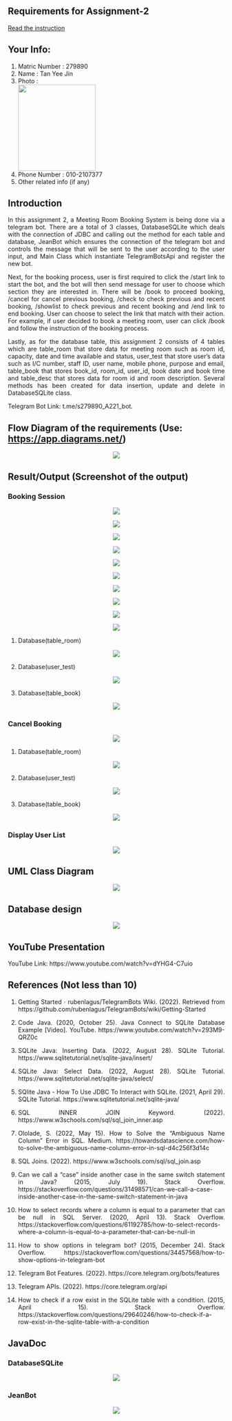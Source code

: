 ## Requirements for Assignment-2
[Read the instruction](https://github.com/STIW3054-A221/class-activity-soc/blob/main/Assignment-2.md)

## Your Info:
1. Matric Number : 279890
2. Name : Tan Yee Jin
3. Photo : <div align="left"><img src = "images/me.png" width="180" height="200"></div>
4. Phone Number : 010-2107377
5. Other related info (if any)

## Introduction
<p align="justify">In this assignment 2, a Meeting Room Booking System is being done via a telegram bot. There are a total of 3 classes, DatabaseSQLite which deals with the connection of JDBC and calling out the method for each table and database, JeanBot which ensures the connection of the telegram bot and controls the message that will be sent to the user according to the user input, and Main Class which instantiate TelegramBotsApi and register the new bot.</p>
<p align="justify">Next, for the booking process, user is first required to click the /start link to start the bot, and the bot will then send message for user to choose which section they are interested in. There will be /book to proceed booking, /cancel for cancel previous booking, /check to check previous and recent booking, /showlist to check previous and recent booking and /end link to end booking. User can choose to select the link that match with their action. For example, if user decided to book a meeting room, user can click /book and follow the instruction of the booking process. </p>
<p align="justify">Lastly, as for the database table, this assignment 2 consists of 4 tables which are table_room that store data for meeting room such as room id, capacity, date and time available and status, user_test that store user’s data such as I/C number, staff ID, user name, mobile phone, purpose and email, table_book that stores book_id, room_id, user_id, book date and book time and table_desc that stores data for room id and room description. Several methods has been created for data insertion, update and delete in DatabaseSQLite class.</p>
<p align="justify">Telegram Bot Link: t.me/s279890_A221_bot.</p>

## Flow Diagram of the requirements (Use: https://app.diagrams.net/)
<p style="display:block;text-align:center">
<img src = "images/flowdiagram-telegramBot.png">
</p>

## Result/Output (Screenshot of the output)
### Booking Session
<p style="display:block;text-align:center">
<img src = "images/book1.png">
</p>
<p style="display:block;text-align:center">
<img src = "images/book2.png">
</p>
<p style="display:block;text-align:center">
<img src = "images/book3.png">
</p>
<p style="display:block;text-align:center">
<img src = "images/book4.png">
</p>
<p style="display:block;text-align:center">
<img src = "images/book5.png">
</p>
<p style="display:block;text-align:center">
<img src = "images/book6.png">
</p>
<p style="display:block;text-align:center">
<img src = "images/book7.png">
</p>
<p style="display:block;text-align:center">
<img src = "images/book8.png">
</p>
<p style="display:block;text-align:center">
<img src = "images/book9.png">
</p>
<p style="display:block;text-align:center">
<img src = "images/book10.png">
</p>

1. Database(table_room)
<p style="display:block;text-align:center">
<img src = "images/book_tableroom.png">
</p>

2. Database(user_test)
<p style="display:block;text-align:center">
<img src = "images/book_usertest.png">
</p>

3. Database(table_book)
<p style="display:block;text-align:center">
<img src = "images/book_tablebook.png">
</p>

### Cancel Booking
<p style="display:block;text-align:center">
<img src = "images/cancelBook.png">
</p>

1. Database(table_room)
<p style="display:block;text-align:center">
<img src = "images/cancelBook_tableroom.png">
</p>

2. Database(user_test)
<p style="display:block;text-align:center">
<img src = "images/cancelBook_usertest.png">
</p>

3. Database(table_book)
<p style="display:block;text-align:center">
<img src = "images/cancelBook_tablebook.png">
</p>

### Display User List
<p style="display:block;text-align:center">
<img src = "images/display.png">
</p>

## UML Class Diagram
<p style="display:block;text-align:center">
<img src = "images/UML Class Diagram.png">
</p>

## Database design
<p style="display:block;text-align:center">
<img src = "images/MeetingRoom Database Diagram.png">
</p>

## YouTube Presentation
<p align="justify">YouTube Link: https://www.youtube.com/watch?v=dYHG4-C7uio</p>

## References (Not less than 10)
1. <p align="justify">Getting Started · rubenlagus/TelegramBots Wiki. (2022). Retrieved from https://github.com/rubenlagus/TelegramBots/wiki/Getting-Started</p>
2. <p align="justify">Code Java. (2020, October 25). Java Connect to SQLite Database Example [Video]. YouTube. https://www.youtube.com/watch?v=293M9-QRZ0c</p>
3. <p align="justify">SQLite Java: Inserting Data. (2022, August 28). SQLite Tutorial. https://www.sqlitetutorial.net/sqlite-java/insert/</p>
4. <p align="justify">SQLite Java: Select Data. (2022, August 28). SQLite Tutorial. https://www.sqlitetutorial.net/sqlite-java/select/</p>
5. <p align="justify">SQlite Java - How To Use JDBC To Interact with SQLite. (2021, April 29). SQLite Tutorial. https://www.sqlitetutorial.net/sqlite-java/</p>
6. <p align="justify">SQL INNER JOIN Keyword. (2022). https://www.w3schools.com/sql/sql_join_inner.asp</p>
7. <p align="justify">Ololade, S. (2022, May 15). How to Solve the “Ambiguous Name Column” Error in SQL. Medium. https://towardsdatascience.com/how-to-solve-the-ambiguous-name-column-error-in-sql-d4c256f3d14c</p>
8. <p align="justify">SQL Joins. (2022). https://www.w3schools.com/sql/sql_join.asp</p>
9. <p align="justify">Can we call a “case” inside another case in the same switch statement in Java? (2015, July 19). Stack Overflow. https://stackoverflow.com/questions/31498571/can-we-call-a-case-inside-another-case-in-the-same-switch-statement-in-java</p>
10. <p align="justify">How to select records where a column is equal to a parameter that can be null in SQL Server. (2020, April 13). Stack Overflow. https://stackoverflow.com/questions/61192785/how-to-select-records-where-a-column-is-equal-to-a-parameter-that-can-be-null-in</p>
11. <p align="justify">How to show options in telegram bot? (2015, December 24). Stack Overflow. https://stackoverflow.com/questions/34457568/how-to-show-options-in-telegram-bot</p>
12. <p align="justify">Telegram Bot Features. (2022). https://core.telegram.org/bots/features</p>
13. <p align="justify">Telegram APIs. (2022). https://core.telegram.org/api</p>
14. <p align="justify">How to check if a row exist in the SQLite table with a condition. (2015, April 15). Stack Overflow. https://stackoverflow.com/questions/29640246/how-to-check-if-a-row-exist-in-the-sqlite-table-with-a-condition</p>

## JavaDoc
### DatabaseSQLite
<p style="display:block;text-align:center">
<img src = "images/Javadoc_DatabaseSQLite.png">
</p>

### JeanBot
<p style="display:block;text-align:center">
<img src = "images/Javadoc_JeanBot.png">
</p>